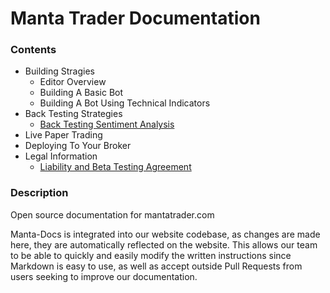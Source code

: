 # Manta Trader Documentation

### Contents 
- Building Stragies  
  - Editor Overview
  - Building A Basic Bot 
  - Building A Bot Using Technical Indicators  
- Back Testing Strategies 
  - [Back Testing Sentiment Analysis](https://github.com/Manta-AI/Manta-Docs/blob/master/pages/sentiment.md)
- Live Paper Trading 
- Deploying To Your Broker
- Legal Information 
  - [Liability and Beta Testing Agreement](https://github.com/Manta-AI/Manta-Docs/blob/master/pages/liability.md)


### Description

Open source documentation for mantatrader.com 

Manta-Docs is integrated into our website codebase, as changes are made here, they are automatically reflected on the website. This allows our team to be able to quickly and easily modify the written instructions since Markdown is easy to use, as well as accept outside Pull Requests from users seeking to improve our documentation. 
